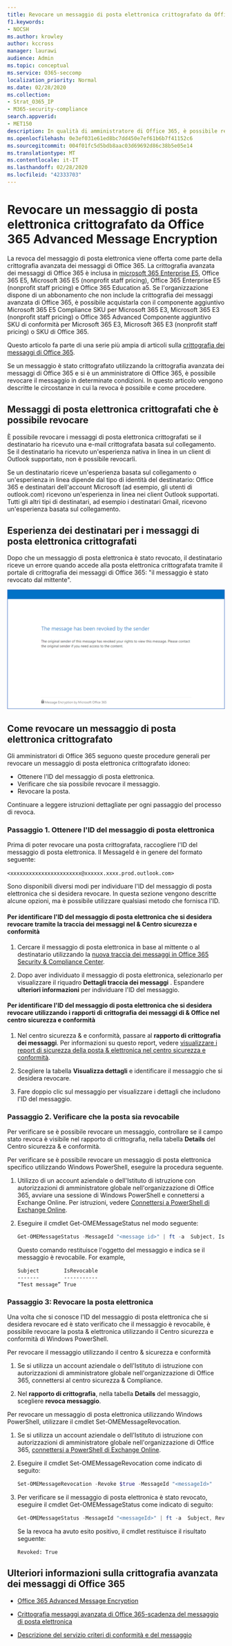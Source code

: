 ```yaml
---
title: Revocare un messaggio di posta elettronica crittografato da Office 365 Advanced Message Encryption
f1.keywords:
- NOCSH
ms.author: krowley
author: kccross
manager: laurawi
audience: Admin
ms.topic: conceptual
ms.service: O365-seccomp
localization_priority: Normal
ms.date: 02/28/2020
ms.collection:
- Strat_O365_IP
- M365-security-compliance
search.appverid:
- MET150
description: In qualità di amministratore di Office 365, è possibile revocare alcuni messaggi di posta elettronica crittografati con la crittografia avanzata dei messaggi di Office 365.
ms.openlocfilehash: 0e3ef031e61ed8bc7dd450e7ef61b6b7f41152c6
ms.sourcegitcommit: 004f01fc5d5bdb8aac03d69692d86c38b5e05e14
ms.translationtype: MT
ms.contentlocale: it-IT
ms.lasthandoff: 02/28/2020
ms.locfileid: "42333703"
---
```

# <a name="revoke-email-encrypted-by-office-365-advanced-message-encryption"></a>Revocare un messaggio di posta elettronica crittografato da Office 365 Advanced Message Encryption

La revoca del messaggio di posta elettronica viene offerta come parte della crittografia avanzata dei messaggi di Office 365. La crittografia avanzata dei messaggi di Office 365 è inclusa in [microsoft 365 Enterprise E5](https://www.microsoft.com/microsoft-365/enterprise/home), Office 365 E5, Microsoft 365 E5 (nonprofit staff pricing), Office 365 Enterprise E5 (nonprofit staff pricing) e Office 365 Education a5. Se l'organizzazione dispone di un abbonamento che non include la crittografia dei messaggi avanzata di Office 365, è possibile acquistarla con il componente aggiuntivo Microsoft 365 E5 Compliance SKU per Microsoft 365 E3, Microsoft 365 E3 (nonprofit staff pricing) o Office 365 Advanced Componente aggiuntivo SKU di conformità per Microsoft 365 E3, Microsoft 365 E3 (nonprofit staff pricing) o SKU di Office 365.

Questo articolo fa parte di una serie più ampia di articoli sulla [crittografia dei messaggi di Office 365](ome.md).

Se un messaggio è stato crittografato utilizzando la crittografia avanzata dei messaggi di Office 365 e si è un amministratore di Office 365, è possibile revocare il messaggio in determinate condizioni. In questo articolo vengono descritte le circostanze in cui la revoca è possibile e come procedere.
  
## <a name="encrypted-emails-that-you-can-revoke"></a>Messaggi di posta elettronica crittografati che è possibile revocare

È possibile revocare i messaggi di posta elettronica crittografati se il destinatario ha ricevuto una e-mail crittografata basata sul collegamento. Se il destinatario ha ricevuto un'esperienza nativa in linea in un client di Outlook supportato, non è possibile revocarli.

Se un destinatario riceve un'esperienza basata sul collegamento o un'esperienza in linea dipende dal tipo di identità del destinatario: Office 365 e destinatari dell'account Microsoft (ad esempio, gli utenti di outlook.com) ricevono un'esperienza in linea nei client Outlook supportati. Tutti gli altri tipi di destinatari, ad esempio i destinatari Gmail, ricevono un'esperienza basata sul collegamento.

## <a name="recipient-experience-for-revoked-encrypted-emails"></a>Esperienza dei destinatari per i messaggi di posta elettronica crittografati

Dopo che un messaggio di posta elettronica è stato revocato, il destinatario riceve un errore quando accede alla posta elettronica crittografata tramite il portale di crittografia dei messaggi di Office 365: "il messaggio è stato revocato dal mittente".

![Schermata che visualizza un messaggio di posta elettronica crittografato revocato.](../media/revoked-encrypted-email.png)

## <a name="how-to-revoke-an-encrypted-email"></a>Come revocare un messaggio di posta elettronica crittografato

Gli amministratori di Office 365 seguono queste procedure generali per revocare un messaggio di posta elettronica crittografato idoneo:

- Ottenere l'ID del messaggio di posta elettronica.
- Verificare che sia possibile revocare il messaggio.
- Revocare la posta.

Continuare a leggere istruzioni dettagliate per ogni passaggio del processo di revoca.

### <a name="step-1-obtain-the-message-id-of-the-email"></a>Passaggio 1. Ottenere l'ID del messaggio di posta elettronica

Prima di poter revocare una posta crittografata, raccogliere l'ID del messaggio di posta elettronica. Il MessageId è in genere del formato seguente:

`<xxxxxxxxxxxxxxxxxxxxxxx@xxxxxx.xxxx.prod.outlook.com>`  

Sono disponibili diversi modi per individuare l'ID del messaggio di posta elettronica che si desidera revocare. In questa sezione vengono descritte alcune opzioni, ma è possibile utilizzare qualsiasi metodo che fornisca l'ID.

#### <a name="to-identify-the-message-id-of-the-email-you-want-to-revoke-by-using-message-trace-in-the-security-amp-compliance-center"></a>Per identificare l'ID del messaggio di posta elettronica che si desidera revocare tramite la traccia dei messaggi nel &amp; Centro sicurezza e conformità

1. Cercare il messaggio di posta elettronica in base al mittente o al destinatario utilizzando la [nuova traccia dei messaggi in Office 365 Security & Compliance Center](https://blogs.technet.microsoft.com/exchange/2018/05/02/new-message-trace-in-office-365-security-compliance-center/).

2. Dopo aver individuato il messaggio di posta elettronica, selezionarlo per visualizzare il riquadro **Dettagli traccia dei messaggi** . Espandere **ulteriori informazioni** per individuare l'ID del messaggio.

#### <a name="to-identify-the-message-id-of-the-email-you-want-to-revoke-by-using-office-message-encryption-reports-in-the-security-amp-compliance-center"></a>Per identificare l'ID del messaggio di posta elettronica che si desidera revocare utilizzando i rapporti di crittografia dei messaggi di &amp; Office nel centro sicurezza e conformità

1. Nel centro sicurezza &amp; e conformità, passare al **rapporto di crittografia dei messaggi**. Per informazioni su questo report, vedere [visualizzare i report di sicurezza della posta &amp; elettronica nel centro sicurezza e conformità](../security/office-365-security/view-email-security-reports.md).

2. Scegliere la tabella **Visualizza dettagli** e identificare il messaggio che si desidera revocare.

3. Fare doppio clic sul messaggio per visualizzare i dettagli che includono l'ID del messaggio.

### <a name="step-2-verify-that-the-mail-is-revocable"></a>Passaggio 2. Verificare che la posta sia revocabile

Per verificare se è possibile revocare un messaggio, controllare se il campo stato revoca è visibile nel rapporto di crittografia, nella tabella **Details** del Centro sicurezza &amp; e conformità.

Per verificare se è possibile revocare un messaggio di posta elettronica specifico utilizzando Windows PowerShell, eseguire la procedura seguente.

1. Utilizzo di un account aziendale o dell'Istituto di istruzione con autorizzazioni di amministratore globale nell'organizzazione di Office 365, avviare una sessione di Windows PowerShell e connettersi a Exchange Online. Per istruzioni, vedere [Connettersi a PowerShell di Exchange Online](https://aka.ms/exopowershell).

2. Eseguire il cmdlet Get-OMEMessageStatus nel modo seguente:

     ```powershell
     Get-OMEMessageStatus -MessageId "<message id>" | ft -a  Subject, IsRevocable
     ```

   Questo comando restituisce l'oggetto del messaggio e indica se il messaggio è revocabile. For example,

     ```text
     Subject        IsRevocable
     -------        -----------
     “Test message” True
     ```

### <a name="step-3-revoke-the-mail"></a>Passaggio 3: Revocare la posta elettronica

Una volta che si conosce l'ID del messaggio di posta elettronica che si desidera revocare ed è stato verificato che il messaggio è revocabile, è possibile revocare la posta &amp; elettronica utilizzando il Centro sicurezza e conformità di Windows PowerShell.

Per revocare il messaggio utilizzando il centro &amp; sicurezza e conformità

1. Se si utilizza un account aziendale o dell'Istituto di istruzione con autorizzazioni di amministratore globale nell'organizzazione di Office 365, connettersi al centro sicurezza & Compliance.

2. Nel **rapporto di crittografia**, nella tabella **Details** del messaggio, scegliere **revoca messaggio**.

Per revocare un messaggio di posta elettronica utilizzando Windows PowerShell, utilizzare il cmdlet Set-OMEMessageRevocation.

1. Se si utilizza un account aziendale o dell'Istituto di istruzione con autorizzazioni di amministratore globale nell'organizzazione di Office 365, [connettersi a PowerShell di Exchange Online](https://aka.ms/exopowershell).

2. Eseguire il cmdlet Set-OMEMessageRevocation come indicato di seguito:

    ```powershell
    Set-OMEMessageRevocation -Revoke $true -MessageId "<messageId>"
    ```

3. Per verificare se il messaggio di posta elettronica è stato revocato, eseguire il cmdlet Get-OMEMessageStatus come indicato di seguito:

    ```powershell
    Get-OMEMessageStatus -MessageId "<messageId>" | ft -a  Subject, Revoked
    ```

    Se la revoca ha avuto esito positivo, il cmdlet restituisce il risultato seguente:  

     ```text
     Revoked: True
     ```

## <a name="more-information-about-office-365-advanced-message-encryption"></a>Ulteriori informazioni sulla crittografia avanzata dei messaggi di Office 365

- [Office 365 Advanced Message Encryption](ome-advanced-message-encryption.md)

- [Crittografia messaggi avanzata di Office 365-scadenza del messaggio di posta elettronica](ome-advanced-expiration.md)

- [Descrizione del servizio criteri di conformità e del messaggio](https://docs.microsoft.com/office365/servicedescriptions/exchange-online-service-description/message-policy-and-compliance)
